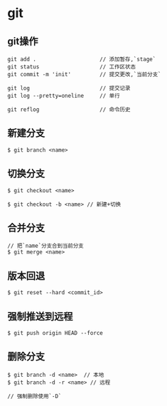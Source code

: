 # git

## git操作
```
git add .                    // 添加暂存,`stage`
git status                   // 工作区状态
git commit -m 'init'         // 提交更改,`当前分支`

git log                      // 提交记录
git log --pretty=oneline     // 单行

git reflog                   // 命令历史
```

## 新建分支
```
$ git branch <name> 
```

## 切换分支
```
$ git checkout <name> 

$ git checkout -b <name> // 新建+切换
```

## 合并分支
```
// 把`name`分支合到当前分支
$ git merge <name>
```

## 版本回退
```
$ git reset --hard <commit_id> 
```

## 强制推送到远程
```
$ git push origin HEAD --force 
```

## 删除分支
```
$ git branch -d <name>  // 本地
$ git branch -d -r <name> // 远程

// 强制删除使用`-D`
```

